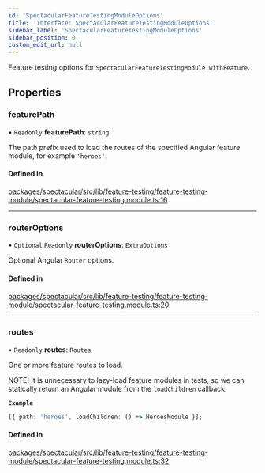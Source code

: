 ```yaml
---
id: 'SpectacularFeatureTestingModuleOptions'
title: 'Interface: SpectacularFeatureTestingModuleOptions'
sidebar_label: 'SpectacularFeatureTestingModuleOptions'
sidebar_position: 0
custom_edit_url: null
---
```


Feature testing options for `SpectacularFeatureTestingModule.withFeature`.

## Properties

### featurePath

• `Readonly` **featurePath**: `string`

The path prefix used to load the routes of the specified Angular feature module,
for example `'heroes'`.

#### Defined in

[packages/spectacular/src/lib/feature-testing/feature-testing-module/spectacular-feature-testing.module.ts:16](https://github.com/ngworker/ngworker/blob/cbd80c2/packages/spectacular/src/lib/feature-testing/feature-testing-module/spectacular-feature-testing.module.ts#L16)

---

### routerOptions

• `Optional` `Readonly` **routerOptions**: `ExtraOptions`

Optional Angular `Router` options.

#### Defined in

[packages/spectacular/src/lib/feature-testing/feature-testing-module/spectacular-feature-testing.module.ts:20](https://github.com/ngworker/ngworker/blob/cbd80c2/packages/spectacular/src/lib/feature-testing/feature-testing-module/spectacular-feature-testing.module.ts#L20)

---

### routes

• `Readonly` **routes**: `Routes`

One or more feature routes to load.

NOTE! It is unnecessary to lazy-load feature modules in tests, so we can
statically return an Angular module from the `loadChildren` callback.

**`Example`**

```typescript
[{ path: 'heroes', loadChildren: () => HeroesModule }];
```

#### Defined in

[packages/spectacular/src/lib/feature-testing/feature-testing-module/spectacular-feature-testing.module.ts:32](https://github.com/ngworker/ngworker/blob/cbd80c2/packages/spectacular/src/lib/feature-testing/feature-testing-module/spectacular-feature-testing.module.ts#L32)
